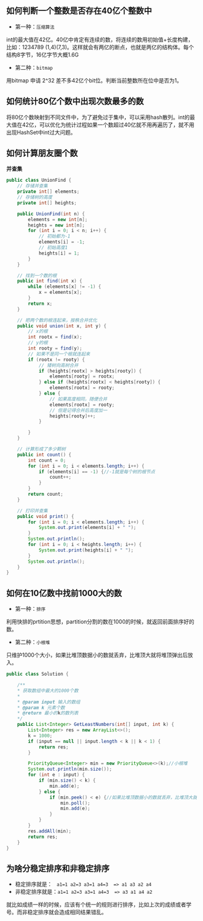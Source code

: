 ## 如何判断一个整数是否存在40亿个整数中
- 第一种：`压缩算法`

int的最大值在42亿。40亿中肯定有连续的数，将连续的数用初始值+长度构建，比如：1234789 (1,4)(7,3)。这样就会有两亿的断点，也就是两亿的结构体。每个结构8字节，16亿字节大概1.6G
 
- 第二种：`bitmap`

用bitmap 申请 2^32 差不多42亿个bit位。判断当前整数所在位中是否为1。

## 如何统计80亿个数中出现次数最多的数

将80亿个数映射到不同文件中，为了避免过于集中，可以采用hash散列。int的最大值在42亿，可以优化为统计过程如果一个数超过40亿就不用再遍历了，就不用出现HashSet中int过大问题。

## 如何计算朋友圈个数
 
**并查集**
````java
public class UnionFind {
    // 存储并查集
    private int[] elements;
    // 存储树的高度
    private int[] heights;

    public UnionFind(int n) {
        elements = new int[n];
        heights = new int[n];
        for (int i = 0; i < n; i++) {
            // 初始都为-1
            elements[i] = -1;
            // 初始高度1
            heights[i] = 1;
        }
    }

    // 找到一个数的根
    public int find(int x) {
        while (elements[x] != -1) {
            x = elements[x];
        }
        return x;
    }

    // 把两个数的根连起来，按秩合并优化
    public void union(int x, int y) {
        // x的根
        int rootx = find(x);
        // y的根
        int rooty = find(y);
        // 如果不是同一个根就连起来
        if (rootx != rooty) {
            // 矮树向高树合并
            if (heights[rootx] > heights[rooty]) {
                elements[rooty] = rootx;
            } else if (heights[rootx] < heights[rooty]) {
                elements[rootx] = rooty;
            } else {
                // 如果高度相同，随便合并
                elements[rootx] = rooty;
                // 但是记得合并后高度加一
                heights[rooty]++;
            }

        }
    }

    // 计算形成了多少颗树
    public int count() {
        int count = 0;
        for (int i = 0; i < elements.length; i++) {
            if (elements[i] == -1) {//-1就是每个树的根节点
                count++;
            }
        }
        return count;
    }

    // 打印并查集
    public void print() {
        for (int i = 0; i < elements.length; i++) {
            System.out.print(elements[i] + " ");
        }
        System.out.println();
        for (int i = 0; i < heights.length; i++) {
            System.out.print(heights[i] + " ");
        }
        System.out.println();
    }
}
````

## 如何在10亿数中找前1000大的数
   - 第一种：`排序`

   利用快排的prtition思想，partition分割的数在1000的时候，就返回前面排序好的数。
   
   - 第二种：`小根堆`

   只维护1000个大小，如果比堆顶数据小的数就丢弃，比堆顶大就将堆顶弹出后放入。
````java
public class Solution {

    /**
    * 获取数组中最大的1000个数
    *
    * @param input 输入的数组
    * @param k 元素个数
    * @return 最小的k的数列表
    */
    public List<Integer> GetLeastNumbers(int[] input, int k) {
        List<Integer> res = new ArrayList<>();
        k = 1000;
        if (input == null || input.length < k || k < 1) {
            return res;
        }

        PriorityQueue<Integer> min = new PriorityQueue<>(k);//小根堆
        System.out.println(min.size());
        for (int e : input) {
            if (min.size() < k) {
                min.add(e);
            } else {
                if (min.peek() < e) {//如果比堆顶数据小的数就丢弃，比堆顶大就将堆顶弹出后放入。
                    min.poll();
                    min.add(e);
                }
            }
        }
        res.addAll(min);
        return res;
    }
}
````

## 为啥分稳定排序和非稳定排序
   - 稳定排序就是：&nbsp;&nbsp;  `a1=1 a2=3 a3=1 a4=3  => a1 a3 a2 a4`
   - 非稳定排序就是：`a1=1 a2=3 a3=1 a4=3  => a3 a1 a4 a2`
   
就比如成绩一样的时候，应该有个统一的规则进行排序，比如上次的成绩或者学号。而非稳定排序就会造成相同结果错乱。